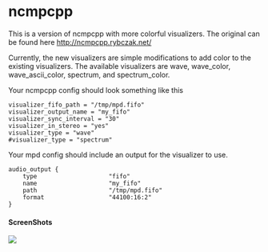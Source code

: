 ncmpcpp
=======

This is a version of ncmpcpp with more colorful visualizers. The original can be found here http://ncmpcpp.rybczak.net/

Currently, the new visualizers are simple modifications to add color to the existing visualizers. The available visualizers are wave, wave_color, wave_ascii_color, spectrum, and spectrum_color.

Your ncmpcpp config should look something like this

```
visualizer_fifo_path = "/tmp/mpd.fifo"
visualizer_output_name = "my_fifo"
visualizer_sync_interval = "30"
visualizer_in_stereo = "yes"
visualizer_type = "wave"
#visualizer_type = "spectrum"

```

Your mpd config should include an output for the visualizer to use.

```
audio_output {
    type                    "fifo"
    name                    "my_fifo"
    path                    "/tmp/mpd.fifo"
    format                  "44100:16:2"
}

```

#### ScreenShots

![](https://github.com/dpayne/ncmpcpp-colorful/imgs/waveform_color.png)
